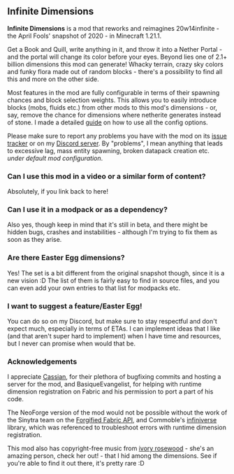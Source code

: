 ## Infinite Dimensions

**Infinite Dimensions** is a mod that reworks and reimagines 20w14infinite - the April Fools' snapshot of 2020 - in Minecraft 1.21.1.

Get a Book and Quill, write anything in it, and throw it into a Nether Portal - and the portal will change its color before your eyes. Beyond lies one of 2.1+ billion dimensions this mod can generate! Whacky terrain, crazy sky colors and funky flora made out of random blocks - there's a possibility to find all this and more on the other side.

Most features in the mod are fully configurable in terms of their spawning chances and block selection weights. This allows you to easily introduce blocks (mobs, fluids etc.) from other mods to this mod's dimensions - or, say, remove the chance for dimensions where netherite generates instead of stone. I made a detailed [guide](https://lerariemann.neocities.org/var/mod-configuration) on how to use all the config options.

Please make sure to report any problems you have with the mod on its [issue tracker](https://github.com/LeraRiemann/ProjectInfinity/issues) or on my [Discord server](https://discord.gg/NrvaQWV7Qv). By "problems", I mean anything that leads to excessive lag, mass entity spawning, broken datapack creation etc. *under default mod configuration*.

### Can I use this mod in a video or a similar form of content?
Absolutely, if you link back to here!

### Can I use it in a modpack or as a dependency?
Also yes, though keep in mind that it's still in beta, and there might be hidden bugs, crashes and instabilities - although I'm trying to fix them as soon as they arise.

### Are there Easter Egg dimensions?
Yes! The set is a bit different from the original snapshot though, since it is a new vision :D The list of them is fairly easy to find in source files, and you can even add your own entries to that list for modpacks etc.

### I want to suggest a feature/Easter Egg!
You can do so on my Discord, but make sure to stay respectful and don't expect much, especially in terms of ETAs. I can implement ideas that I like (and that aren't super hard to implement) when I have time and resources, but I never can promise when would that be.

### Acknowledgements
I appreciate [Cassian](https://cassian.cc), for their plethora of bugfixing commits and hosting a server for the mod, and BasiqueEvangelist, for helping with runtime dimension registration on Fabric and his permission to port a part of his code.

The NeoForge version of the mod would not be possible without the work of the Sinytra team on the [Forgified Fabric API](https://modrinth.com/mod/forgified-fabric-api), and Commoble's [infiniverse](https://github.com/Commoble/infiniverse/tree/main) library, which was referenced to troubleshoot errors with runtime dimension registration.

This mod also has copyright-free music from [ivory rosewood](https://www.youtube.com/@ivorysoundtracks980) - she's an amazing person, check her out! - that I hid among the dimensions. See if you're able to find it out there, it's pretty rare :D